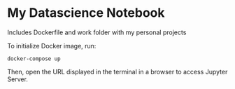 # My Datascience Notebook
Includes Dockerfile and work folder with my personal projects

To initialize Docker image, run:
```
docker-compose up
```

Then, open the URL displayed in the terminal in a browser to access Jupyter Server.
